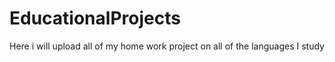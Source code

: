 # EducationalProjects
Here i will upload all of my home work project on all of the languages I study
